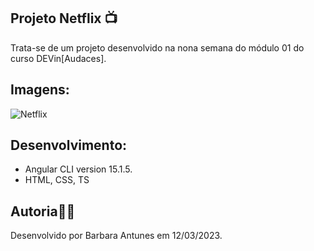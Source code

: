 ## Projeto Netflix 📺

Trata-se de um projeto desenvolvido na nona semana do módulo 01 do curso DEVin[Audaces]. 

## Imagens: 

![Netflix](https://github.com/BarbaraCAntunes/aplicacao-netflix/blob/main/src/assets/gif-aplicacao.gif) 

## Desenvolvimento: 
* Angular CLI version 15.1.5. 
* HTML, CSS, TS 

## Autoria👩‍💻 
Desenvolvido por Barbara Antunes em 12/03/2023.
